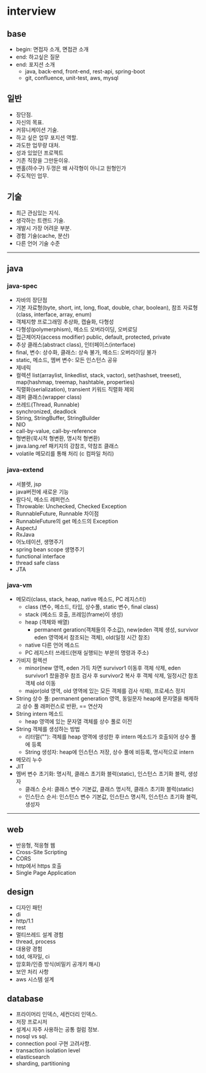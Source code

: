 # interview

<!--
description = 정리자료
tag = it, etc
-->

## base
- begin: 면접자 소개, 면접관 소개
- end: 하고싶은 질문
- end: 포지션 소개
  - java, back-end, front-end, rest-api, spring-boot
  - git, confluence, unit-test, aws, mysql

## 일반
- 장단점.
- 자신의 목표.
- 커뮤니케이션 기술.
- 하고 싶은 업무 포지션 역할.
- 과도한 업무량 대처.
- 성과 있었던 프로젝트
- 기존 직장을 그만둔이유.
- 맨홀(하수구) 두껑은 왜 사각형이 아니고 원형인가
- 주도적인 업무.

## 기술
- 최근 관심있는 지식.
- 생각하는 트랜드 기술.
- 개발시 가장 어려운 부분.
- 경험 기술(cache, 분산)
- 다른 언어 기술 수준

----
## java

### java-spec
- 자바의 장단점
- 기본 자료형(byte, short, int, long, float, double, char, boolean), 참조 자료형(class, interface, array, enum)
- 객체지향 프로그래밍 추상화, 캡슐화, 다형성
- 다형성(polymerphism), 메소드 오버라이딩, 오버로딩
- 접근제어자(access modifier) public, default, protected, private
- 추상 클래스(abstract class), 인터페이스(interface)
- final, 변수: 상수화, 클래스: 상속 불가, 메소드: 오버라이딩 불가
- static, 메소드, 멤버 변수: 모든 인스턴스 공유
- 제네릭
- 컬렉션 list(arraylist, linkedlist, stack, vactor), set(hashset, treeset), map(hashmap, treemap, hashtable, properties)
- 직렬화(serialization), transient 키워드 직렬화 제외
- 래퍼 클래스(wrapper class)
- 쓰레드(Thread, Runnable)
- synchronized, deadlock
- String, StringBuffer, StringBuilder
- NIO
- call-by-value, call-by-reference
- 형변환(묵시적 형변환, 명시적 형변환)
- java.lang.ref 패키지의 강참조, 약참조 클래스
- volatile 메모리를 통해 처리 (c 컴파일 처리)

### java-extend
- 서블렛, jsp
- java버전에 새로운 기능
- 람다식, 메소드 레퍼런스
- Throwable: Unchecked, Checked Exception
- RunnableFuture, Runnable 차이점
- RunnableFuture의 get 메소드의 Exception
- AspectJ
- RxJava
- 어노테이션, 생명주기
- spring bean scope 생명주기
- functional interface
- thread safe class
- JTA

### java-vm
- 메모리(class, stack, heap, native 메소드, PC 레지스터)
  - class (변수, 메소드, 타입, 상수풀, static 변수, final class)
  - stack (메소드 호출, 프레임(frame)이 생성)
  - heap (객체와 배열)
    - permanent geration(객체들의 주소값), new(eden 객체 생성, survivor eden 영역에서 참조되는 객체), old(일정 시간 참조)
  - native 다른 언어 메소드
  - PC 레지스터 쓰레드(현재 실행되는 부분의 명령과 주소)
- 가비지 컬렉션 
  - minor(new 영역, eden 가득 차면 survivor1 이동후 객체 삭제, eden survivor1 찼을경우 참조 검사 후 survivor2 복사 후 객체 삭제, 일정시간 참조 객체 old 이동
  - major(old 영역, old 영역에 있는 모든 객체를 검사 삭제), 프로세스 정지
- String 상수 풀: permanent generation 영역, 동일문자 heap에 문자열을 해제하고 상수 풀 래퍼런스로 반환, == 연산자
- String intern 메소드
  - heap 영역에 있는 문자열 객체를 상수 풀로 이전
- String 객체를 생성하는 방법
  - 리터럴(""): 객체를 heap 영역에 생성한 후 intern 메소드가 호출되어 상수 풀에 등록
  - String 생성자: heap에 인스턴스 저장, 상수 풀에 비등록, 명시적으로 intern
- 메모리 누수
- JIT
- 멤버 변수 초기화: 명시적, 클래스 초기화 블럭(static), 인스턴스 초기화 블럭, 생성자
  - 클래스 순서: 클래스 변수 기본값, 클래스 명시적, 클래스 초기화 블럭(static)
  - 인스탄스 순서: 인스턴스 변수 기본값, 인스탄스 명시적, 인스턴스 초기화 블럭, 생성자

----
## web
- 반응형, 적응형 웹
- Cross-Site Scripting
- CORS
- http에서 https 호출
- Single Page Application

## design
- 디자인 패턴
- di
- http/1.1
- rest
- 멀티쓰레드 설계 경험
- thread, process
- 대용량 경험
- tdd, 애자일, ci
- 암호화/인증 방식(비밀키 공개키 해시)
- 보안 처리 사항
- aws 시스템 설계

## database
- 프라이머리 인덱스, 세컨더리 인덱스.
- 저장 프로시저
- 설계시 자주 사용하는 공통 컬럼 정보.
- nosql vs sql.
- connection pool 구현 고려사항.
- transaction isolation level
- elasticsearch
- sharding, partitioning
